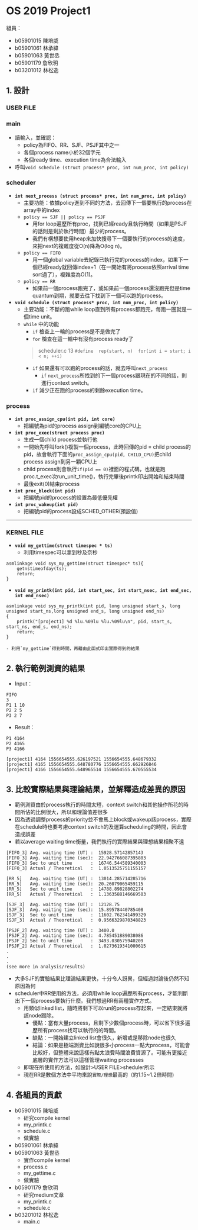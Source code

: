 # OS 2019 Project1 
組員： 
- b05901015 陳培威
- b05901061 林承緯
- b05901063 黃世丞
- b05901179 詹欣玥
- b03201012 林松逸

## 1. 設計
### **USER FILE**
### <b>main</b>
- 讀輸入，並確認：
    - policy為FIFO、RR、SJF、PSJF其中之一
    - 各個process name小於32個字元
    - 各個ready time、execution time為合法輸入
- 呼叫`void schedule (struct process* proc, int num_proc, int policy)`

### <b>scheduler</b>
- **`int next_process (struct process* proc, int num_proc, int policy)`**
    - 主要功能：依據policy進到不同的方法，去回傳下一個要執行的process在array中的index
    - `policy == SJF || policy == PSJF`
        - 用for loop遍歷所有proc，找到已經ready且執行時間（如果是PSJF的話則是剩於執行時間）最少的process。
        - 我們有構想要使用heap來加快搜尋下一個要執行的process的速度，來把next的複雜度從O(n)降為O(log n)。
    - `policy == FIFO`
        - 用一個global variable去紀錄已執行完的process的index，如果下一個已經ready就回傳index+1（在一開始有將process依照arrival time sort過了），複雜度為O(1)。
    - `policy == RR`
        - 如果前一個process跑完了，或如果前一個process還沒跑完但是time quantum到期，就要去往下找到下一個可以跑的process。
- **`void schedule (struct process* proc, int num_proc, int policy)`**
    - 主要功能：不斷的跑while loop直到所有process都跑完，每跑一圈就是一個time unit。
    - `while` 中的功能
        - `if` 檢查上一輪的process是不是做完了
        - `for` 檢查在這一輪中有沒有process ready了
        > scheduler.c 13 `#define  rep(start, n)  for(int i = start; i < n; ++i)`
        - `if` 如果還有可以跑的process的話，就去呼叫`next_process`
            - `if` `next_process`所找到的下一個process跟現在的不同的話，則進行context switch。
        - `if` 減少正在跑的process的剩餘execution time。

### **process**
- **`int proc_assign_cpu(int pid, int core)`**
    - 把編號為pid的process assign到編號core的CPU上
- **`int proc_exec(struct process proc)`**
    - 生成一個child process並執行他
    - 一開始先呼叫fork()複製一個process，此時回傳的pid = child process的pid，故會執行下面的`proc_assign_cpu(pid, CHILD_CPU)`把child process assign到另一顆CPU上
    - child process則會執行`if(pid == 0)`裡面的程式碼，也就是跑proc.t_exec次run_unit_time()，執行完畢後printk印出開始和結束時間
    - 最後exit(0)結束process
- **`int proc_block(int pid)`**
    - 把編號pid的process的設置為最低優先權
- **`int proc_wakeup(int pid)`**
    - 把編號pid的process設成SCHED_OTHER(預設值)
---
### **KERNEL FILE**
- **`void my_gettime(struct timespec * ts)`**
    - 利用timespec可以拿到秒及奈秒
```clike=
asmlinkage void sys_my_gettime(struct timespec* ts){
	getnstimeofday(ts);
	return;
}
```
- **`void my_printk(int pid, int start_sec, int start_nsec, int end_sec, int end_nsec)`**
```clike=
asmlinkage void sys_my_printk(int pid, long unsigned start_s, long unsigned start_ns,long unsigned end_s, long unsigned end_ns)
{
	printk("[project1] %d %lu.%09lu %lu.%09lu\n", pid, start_s, start_ns, end_s, end_ns);
	return;
}
```
    - 利用`my_gettime`得到時間，再藉由此函式印出實際得到的結果
## 2. 執行範例測資的結果
- Input：
```
FIFO
3
P1 1 10
P2 2 5
P3 2 7
```
- Result：
```
P1 4164
P2 4165
P3 4166
```
```
[project1] 4164 1556654555.626197521 1556654555.648679332
[project1] 4165 1556654555.648780776 1556654555.662926846
[project1] 4166 1556654555.648965514 1556654555.670555534
```
## 3. 比較實際結果與理論結果，並解釋造成差異的原因
- 範例測資由於process執行的時間太短，context switch和其他操作所花的時間所佔的比例很大，所以和理論值差很多
- 因為透過調整process的priority並不會馬上block或wakeup該process，實際在schedule時也要考慮context switch的及運算scheduling的時間，因此會造成誤差
- 若以average waiting time衡量，我們執行的實際結果與理想結果相聚不遠
```
[FIFO_3] Avg. waiting time (UT) :  15928.57142857143
[FIFO_3] Avg. waiting time (sec):  22.942766087395803
[FIFO_3] Sec to unit time       :  16746.544589340003
[FIFO_3] Actual / Theoretical   :  1.0513525751155157

[RR_5]   Avg. waiting time (UT) :  13014.285714285716
[RR_5]   Avg. waiting time (sec):  20.26079065459115
[RR_5]   Sec to unit time       :  14788.89828802274
[RR_5]   Actual / Theoretical   :  1.1363588146669503

[SJF_3]  Avg. waiting time (UT) :  12128.75
[SJF_3]  Avg. waiting time (sec):  15.89578440785408
[SJF_3]  Sec to unit time       :  11602.762341499329
[SJF_3]  Actual / Theoretical   :  0.9566329870348823

[PSJF_2] Avg. waiting time (UT) :  3400.0
[PSJF_2] Avg. waiting time (sec):  4.785451889038086
[PSJF_2] Sec to unit time       :  3493.030575940209
[PSJF_2] Actual / Theoretical   :  1.0273619341000615
.
.
.
(see more in analysis/results)
```
- 大多SJF的實驗結果比理論結果更快，十分令人訝異，但經過討論後仍然不知原因為何
- scheduler中RR使用的方法，必須用while loop遍歷所有process，才能判斷出下一個process要執行什麼。我們想過RR有兩種實作方式。
    - 用類似linked list，隨時將剩下可以run的process存起來，一定結束就將該node踢除。
        - 優點：當有大量process，且剩下少數個process時，可以省下很多遍歷所有process找可以執行的的時間。
        - 缺點：一開始建立linked list會很久，新增或是移除node也很久
        - 結論：如果是極端測資比如說很多小process一點大process，可能會比較好，但整體來說這樣有點太浪費時間浪費資源了。可能有更接近底層的實作方法可以這樣管理waiting processes
    - 即現在所使用的方法，如設計>USER FILE>sheduler所示
    - 現在RR是數個方法中平均來說`實際/理想`最高的（約1.15~1.2倍時間)

## 4. 各組員的貢獻 
- b05901015 陳培威
    - 研究compile kernel
    - my_printk.c
    - schedule.c
    - 做實驗
- b05901061 林承緯
- b05901063 黃世丞
    - 實作compile kernel
    - process.c
    - my_gettime.c
    - 做實驗
- b05901179 詹欣玥
    - 研究medium文章
    - my_printk.c
    - schedule.c
- b03201012 林松逸
    - main.c
  
